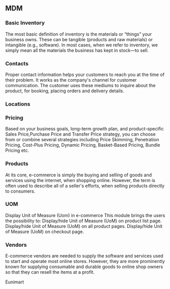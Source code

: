 <!--
 Copyright (C) 2022 Eunimart Omnichannel Pvt Ltd. (www.eunimart.com)
 All rights reserved.
 This program is free software: you can redistribute it and/or modify
 it under the terms of the GNU Lesser General Public License v3.0 as published by
 the Free Software Foundation, either version 3 of the License, or
 (at your option) any later version.
 This program is distributed in the hope that it will be useful,
 but WITHOUT ANY WARRANTY; without even the implied warranty of
 MERCHANTABILITY or FITNESS FOR A PARTICULAR PURPOSE.  See the
 GNU Lesser General Public License v3.0 for more details.
 You should have received a copy of the GNU Lesser General Public License v3.0
 along with this program.  If not, see <https://www.gnu.org/licenses/lgpl-3.0.html/>.

-->

## MDM

### Basic Inventory
The most basic definition of inventory is the materials or “things” your business owns. These can be tangible (products and raw materials) or intangible (e.g., software). In most cases, when we refer to inventory, we simply mean all the materials the business has kept in stock—to sell.

### Contacts
Proper contact information helps your customers to reach you at the time of their problem. It works as the company's channel for customer communication. The customer uses these mediums to inquire about the product, for booking, placing orders and delivery details.

### Locations

### Pricing
Based on your business goals, long-term growth plan, and product-specific Sales Price,Purchase Price and Transfer Price strategy, you can choose from or combine several strategies including Price Skimming, Penetration Pricing, Cost-Plus Pricing, Dynamic Pricing, Basket-Based Pricing, Bundle Pricing etc.

### Products
At its core, e-commerce is simply the buying and selling of goods and services using the internet, when shopping online. However, the term is often used to describe all of a seller's efforts, when selling products directly to consumers.

### UOM
Display Unit of Measure (Uom) in e-commerce
This module brings the users the possibility to: Display/hide Unit of Measure (UoM) on product list page. Display/hide Unit of Measure (UoM) on all product pages. Display/hide Unit of Measure (UoM) on checkout page.

### Vendors
E-commerce vendors are needed to supply the software and services used to start and operate most online stores. However, they are more prominently known for supplying consumable and durable goods to online shop owners so that they can resell the items at a profit.





Eunimart
